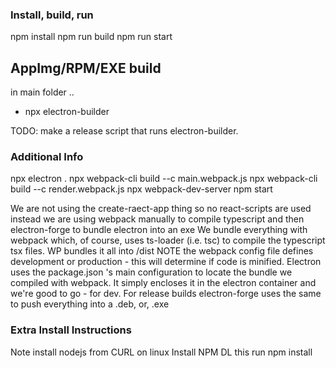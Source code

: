 
### Install, build, run
npm install
npm run build
npm run start

## AppImg/RPM/EXE build
in main folder .. 
* npx electron-builder

TODO: make a release script that runs electron-builder.

### Additional Info
npx electron .
npx webpack-cli build --c main.webpack.js 
npx webpack-cli build --c render.webpack.js 
npx webpack-dev-server
npm start

We are not using the create-raect-app thing so no react-scripts are used
instead we are using webpack manually to compile typescript and then electron-forge to bundle electron into an exe
We bundle everything with webpack which, of course, uses ts-loader (i.e. tsc) to compile the typescript tsx files.
WP bundles it all into /dist  NOTE the webpack config file defines development or production - this will determine if code is minified.
Electron uses the package.json 's main configuration to locate the bundle we compiled with webpack.
It simply encloses it in the electron container and we're good to go - for dev.
For release builds electron-forge uses the same to push everything into a .deb, or, .exe

### Extra Install Instructions
Note install nodejs from CURL on linux
Install NPM
DL this
run npm install